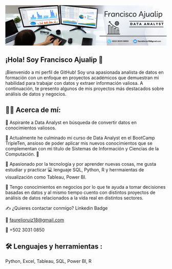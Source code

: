 <div id="header" align="center">
  <img decoding="async" src="https://github.com/fajualipr/fajualipr/blob/main/Github_LinkedIn.png" width="800"/>
</div>

## ¡Hola! Soy Francisco Ajualip  👋

¡Bienvenido a mi perfil de GitHub! Soy una apasionada analista de datos en formación con un enfoque en proyectos académicos que demuestran mi habilidad para trabajar con datos y extraer información valiosa. A continuación, te presento algunos de mis proyectos más destacados sobre análisis de datos y negocios.

## 👩‍💻 Acerca de mí:

📲 Aspirante a Data Analyst en búsqueda de convertir datos en conocimientos valiosos.

🔭 Actualmente he culminado mi curso de Data Analyst en el BootCamp TripleTen, ansioso de poder aplicar mis nuevos conocimientos que se complementan con mi titulo de Sistemas de Información y Ciencias de la Computación. 💪

🌱 Apasionado por la tecnología y por aprender nuevas cosas, me gusta estudiar y practicar 💻 lenguaje SQL, Python, R y herrmaientas de visualización como Tableau, Power BI.

🚀 Tengo conocimientos en negocios por lo que te ayuda a tomar decisiones basadas en datos y al mismo tiempo cuento con distintos proyectos de análisis de datos relacionados a la vida real en distintos sectores.

✍️ ¿Quieres contactar conmigo? Linkedin Badge

📧 faurelioruiz18@gmail.com

📱 +502 3031 0850

## 🛠️ Lenguajes y herramientas : 

Python, Excel, Tableau, SQL, Power BI, R


<!--
**fajualipr/fajualipr** is a ✨ _special_ ✨ repository because its `README.md` (this file) appears on your GitHub profile.

Here are some ideas to get you started:



-->
